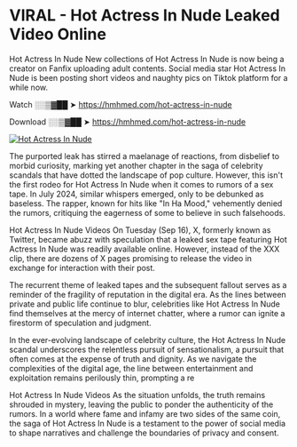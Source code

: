 # VIRAL - Hot Actress In Nude Leaked Video Online

Hot Actress In Nude New collections of Hot Actress In Nude is now being a creator on Fanfix uploading adult contents. Social media star Hot Actress In Nude is been posting short videos and naughty pics on Tiktok platform for a while now.

Watch ░░▒▓██ ➤ https://hmhmed.com/hot-actress-in-nude

Download ░░▒▓██ ➤ https://hmhmed.com/hot-actress-in-nude

[![Hot Actress In Nude](https://i.imgur.com/dJHk4Zq.gif)](https://hmhmed.com/hot-actress-in-nude)

The purported leak has stirred a maelanage of reactions, from disbelief to morbid curiosity, marking yet another chapter in the saga of celebrity scandals that have dotted the landscape of pop culture. However, this isn't the first rodeo for Hot Actress In Nude when it comes to rumors of a sex tape. In July 2024, similar whispers emerged, only to be debunked as baseless. The rapper, known for hits like "In Ha Mood," vehemently denied the rumors, critiquing the eagerness of some to believe in such falsehoods.

Hot Actress In Nude Videos
On Tuesday (Sep 16), X, formerly known as Twitter, became abuzz with speculation that a leaked sex tape featuring Hot Actress In Nude was readily available online. However, instead of the XXX clip, there are dozens of X pages promising to release the video in exchange for interaction with their post.

The recurrent theme of leaked tapes and the subsequent fallout serves as a reminder of the fragility of reputation in the digital era. As the lines between private and public life continue to blur, celebrities like Hot Actress In Nude find themselves at the mercy of internet chatter, where a rumor can ignite a firestorm of speculation and judgment.

In the ever-evolving landscape of celebrity culture, the Hot Actress In Nude scandal underscores the relentless pursuit of sensationalism, a pursuit that often comes at the expense of truth and dignity. As we navigate the complexities of the digital age, the line between entertainment and exploitation remains perilously thin, prompting a re

Hot Actress In Nude Videos
As the situation unfolds, the truth remains shrouded in mystery, leaving the public to ponder the authenticity of the rumors. In a world where fame and infamy are two sides of the same coin, the saga of Hot Actress In Nude is a testament to the power of social media to shape narratives and challenge the boundaries of privacy and consent.